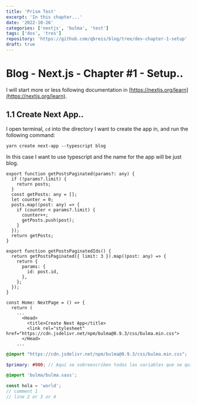 ```yaml
---
title: 'Prism Test'
excerpt: 'In this chapter...'
date: '2022-10-26'
categories: ['nextjs', 'bulma', 'test']
tags: ['dos', 'tres']
repository: 'https://github.com/qbreis/blog/tree/dev-chapter-1-setup'
draft: true
---
```

# Blog - Next.js - Chapter #1 - Setup..
 
I will start more or less following documentation in [https://nextjs.org/learn](https://nextjs.org/learn).
 
## 1.1 Create Next App..
 
I open terminal, `cd` into the directory I want to create the app in, and run the following command:
 
```bash[class="line-numbers"][class="contained"][class="hide-numbers"]
yarn create next-app --typescript blog
```
 
In this case I want to use typescript and the name for the app will be just blog.







```js[class="line-numbers"]
export function getPostsPaginated(params?: any) {
  if (!params?.limit) {
    return posts;
  }
  const getPosts: any = [];
  let counter = 0;
  posts.map((post: any) => {
    if (counter < params?.limit) {
      counter++;
      getPosts.push(post);
    }
  });
  return getPosts;
}

export function getPostsPaginatedIds() {
  return getPostsPaginated({ limit: 3 }).map((post: any) => {
    return {
      params: {
        id: post.id,
      },
    };
  });
}
```


```js[class="line-numbers"][class="hide-numbers"][data-line="2,4"]
const Home: NextPage = () => {
  return (
    ...
      <Head>
        <title>Create Next App</title>
        <link rel="stylesheet" href="https://cdn.jsdelivr.net/npm/bulma@0.9.3/css/bulma.min.css">
      </Head>
    ...
```

```css
@import "https://cdn.jsdelivr.net/npm/bulma@0.9.3/css/bulma.min.css";
```

```scss
$primary: #900; // Aquí se sobreescriben todas las variables que se quieran

@import 'bulma/bulma.sass';
```

```javascript {2}
const hola = 'world';
// comment 1
// line 2 or 3 or 4
```
